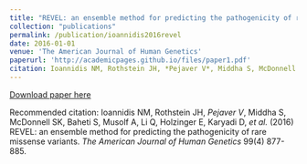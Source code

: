 ```yaml
---
title: "REVEL: an ensemble method for predicting the pathogenicity of rare missense variants"
collection: "publications"
permalink: /publication/ioannidis2016revel
date: 2016-01-01
venue: 'The American Journal of Human Genetics'
paperurl: 'http://academicpages.github.io/files/paper1.pdf'
citation: Ioannidis NM, Rothstein JH, *Pejaver V*, Middha S, McDonnell SK, Baheti S, Musolf A, Li Q, Holzinger E, Karyadi D, <i>et al.</i> (2016) REVEL: an ensemble method for predicting the pathogenicity of rare missense variants. <i>The American Journal of Human Genetics</i> 99(4) 877-885.
---
```

[Download paper here](http://academicpages.github.io/files/paper1.pdf)

Recommended citation: Ioannidis NM, Rothstein JH, *Pejaver V*, Middha S, McDonnell SK, Baheti S, Musolf A, Li Q, Holzinger E, Karyadi D, <i>et al.</i> (2016) REVEL: an ensemble method for predicting the pathogenicity of rare missense variants. <i>The American Journal of Human Genetics</i> 99(4) 877-885.
